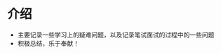 <!--
 * @Author: angula
 * @Date: 2020-09-07 10:08:26
 * @LastEditTime: 2020-09-07 10:11:09
 * @FilePath: \JS\study\README.md
-->

# 介绍

- 主要记录一些学习上的疑难问题，以及记录笔试面试的过程中的一些问题
- 积极总结，乐于奉献！
